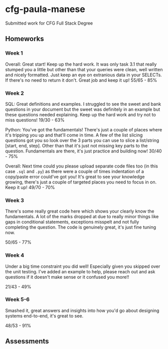 # cfg-paula-manese

Submitted work for CFG Full Stack Degree

## Homeworks

### Week 1

Overall:
Great start! Keep up the hard work. It was only task 3.1 that really stumped you a little but other than that your queries were clean, well written and nicely formatted. Just keep an eye on extranious data in your SELECTs. If there's no need to return it don't. Great job and keep it up!
55/65 - 85%

### Week 2

SQL:
Great definitions and examples. I struggled to see the sweet and bank questions in your document but the sweet was definitely in an example but these questions needed explaining. Keep up the hard work and try not to miss questions!
19/30 - 63%

Python:
You've got the fundamentals! There's just a couple of places where it's tripping you up and that'll come in time. A few of the list slicing questions got you so look over the 3 parts you can use to slice a list/string [start, end, step]. Other than that it's just not missing key parts to the question. Fundamentals are there, it's just practice and building now!
30/40 - 75%

Overall:
Next time could you please upload separate code files too (in this case `.sql` and `.py`) as there were a couple of times indentation of a copy/paste error could've got you! It's great to see your knowledge growing, there's just a couple of targeted places you need to focus in on. Keep it up!
49/70 - 70%

### Week 3

There's some really great code here which shows your clearly know the fundamentals. A lot of the marks dropped at due to really minor things like gaps in conditional statements, exceptions misspelt and not fully completing the question. The code is genuinely great, it's just fine tuning now.

50/65 - 77%

### Week 4

Under a big time constraint you did well! Especially given you skipped over the unit testing. I've added an example to help, please reach out and ask questions if it doesn't make sense or it confused you more!!

21/43 - 49%

### Week 5-6

Smashed it, great answers and insights into how you'd go about designing systems end-to-end, it's great to see.

48/53 - 91%

## Assessments
